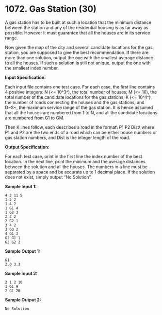 # 1072. Gas Station (30)

A gas station has to be built at such a location that the minimum distance between the station and any of the residential housing is as far away as possible. However it must guarantee that all the houses are in its service range.

Now given the map of the city and several candidate locations for the gas station, you are supposed to give the best recommendation. If there are more than one solution, output the one with the smallest average distance to all the houses. If such a solution is still not unique, output the one with the smallest index number.

**Input Specification:**

Each input file contains one test case. For each case, the first line contains 4 positive integers: N (<= 10^3^), the total number of houses; M (<= 10), the total number of the candidate locations for the gas stations; K (<= 10^4^), the number of roads connecting the houses and the gas stations; and D~S~, the maximum service range of the gas station. It is hence assumed that all the houses are numbered from 1 to N, and all the candidate locations are numbered from G1 to GM.

Then K lines follow, each describes a road in the format\ P1 P2 Dist\ where P1 and P2 are the two ends of a road which can be either house numbers or gas station numbers, and Dist is the integer length of the road.

**Output Specification:**

For each test case, print in the first line the index number of the best location. In the next line, print the minimum and the average distances between the solution and all the houses. The numbers in a line must be separated by a space and be accurate up to 1 decimal place. If the solution does not exist, simply output “No Solution”.

**Sample Input 1:**

```
4 3 11 5
1 2 2
1 4 2
1 G1 4
1 G2 3
2 3 2
2 G2 1
3 4 2
3 G3 2
4 G1 3
G2 G1 1
G3 G2 2
```

**Sample Output 1:**

```
G1
2.0 3.3
```

**Sample Input 2:**

```
2 1 2 10
1 G1 9
2 G1 20
```

**Sample Output 2:**

```
No Solution
```